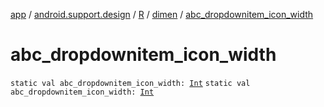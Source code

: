 [app](../../../index.md) / [android.support.design](../../index.md) / [R](../index.md) / [dimen](index.md) / [abc_dropdownitem_icon_width](./abc_dropdownitem_icon_width.md)

# abc_dropdownitem_icon_width

`static val abc_dropdownitem_icon_width: `[`Int`](https://kotlinlang.org/api/latest/jvm/stdlib/kotlin/-int/index.html)
`static val abc_dropdownitem_icon_width: `[`Int`](https://kotlinlang.org/api/latest/jvm/stdlib/kotlin/-int/index.html)